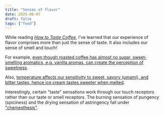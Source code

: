 ```yaml
---
title: "Senses of flavor"
date: 2025-06-07
draft: false
tags: ["food"]
---
```

While reading [_How to Taste Coffee_](https://onyxcoffeelab.com/products/how-to-taste-coffee), I've learned that our experience of flavor comprises more than just the sense of taste. It also includes our sense of smell and touch!

For example, [even though roasted coffee has almost no sugar, sweet-smelling aromatics, e.g. vanilla aromas, can create the perception of sweetness](https://paxculinaria.substack.com/p/decoding-the-mysterious-sweetness).

Also, [temperature affects our sensitivity to sweet, savory (umami), and bitter tastes, hence ice cream tastes sweeter when melted](https://www.beveragedaily.com/Article/2005/12/19/Food-temperature-affects-taste-reveal-scientists).

Interestingly, certain "taste" sensations work through our touch receptors rather than our taste or smell receptors. The burning sensation of pungency (spiciness) and the drying sensation of astringency fall under ["chemesthesis"](https://en.wikipedia.org/wiki/Chemesthesis).
